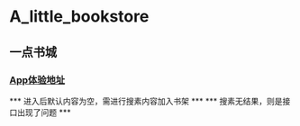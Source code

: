 # A_little_bookstore
 ## 一点书城
 ### [App体验地址](https://mp-a9a5b647-ee3d-4c85-9d75-a140fba585e9.cdn.bspapp.com/cloudstorage/__UNI__9E74747__20230710152058.apk)

 *** 进入后默认内容为空，需进行搜素内容加入书架 ***
 *** 搜素无结果，则是接口出现了问题 ***
